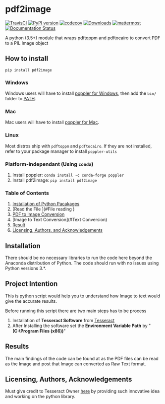# pdf2image
[![TravisCI](https://travis-ci.org/Belval/pdf2image.svg?branch=master)](https://travis-ci.org/Belval/pdf2image) [![PyPI version](https://badge.fury.io/py/pdf2image.svg)](https://badge.fury.io/py/pdf2image) [![codecov](https://codecov.io/gh/Belval/pdf2image/branch/master/graph/badge.svg)](https://codecov.io/gh/Belval/pdf2image) [![Downloads](https://pepy.tech/badge/pdf2image/month)](https://pepy.tech/project/pdf2image) [![mattermost](https://img.shields.io/badge/help-mattermost-blue)](https://mattermost.belval.org/signup_user_complete/?id=3anaj34563rqjg4xm5tdcmu7qa) [![Documentation Status](https://readthedocs.org/projects/pdf2image/badge/?version=latest)](https://pdf2image.readthedocs.io/en/latest/?badge=latest)

A python (3.5+) module that wraps pdftoppm and pdftocairo to convert PDF to a PIL Image object

## How to install

`pip install pdf2image`

### Windows

Windows users will have to install [poppler for Windows](http://blog.alivate.com.au/poppler-windows/), then add the `bin/` folder to [PATH](https://www.architectryan.com/2018/03/17/add-to-the-path-on-windows-10/).

### Mac

Mac users will have to install [poppler for Mac](http://macappstore.org/poppler/).

### Linux

Most distros ship with `pdftoppm` and `pdftocairo`. If they are not installed, refer to your package manager to install `poppler-utils`

### Platform-independant (Using `conda`)

1. Install poppler: `conda install -c conda-forge poppler`
2. Install pdf2image: `pip install pdf2image`

### Table of Contents

1. [Installation of Python Pacakages](#installation)
2. [Read the File ](#File reading )
3. [PDF to Image Conversion](#processing)
4. [Image to Text Conversion](#Text Conversion)
5. [Result](#Output)
6. [Licensing, Authors, and Acknowledgements](#licensing)

## Installation <a name="installation"></a>

There should be no necessary libraries to run the code here beyond the Anaconda distribution of Python. The code should run with no issues using Python versions 3.*.

## Project Intention <a name="Intention"></a>

This is python script would help you to understand how Image to text would give the accurate results.

Before running this script there are two main steps has to be process 
1. Installation of **Tesseract Software** from [Tesseract](https://digi.bib.uni-mannheim.de/tesseract/)
2. After Installing the software set the **Environment Variable Path** by "**(C:\Program Files (x86))**"


## Results<a name="results"></a>

The main findings of the code can be found at as the PDF files can be read as the Image and post that Image can converted as Raw Text format. 


## Licensing, Authors, Acknowledgements<a name="licensing"></a>

Must give credit to Tesseract Owner [here](https://github.com/tesseract-ocr/tesseract) by providing such innovative idea and working on the python library.


